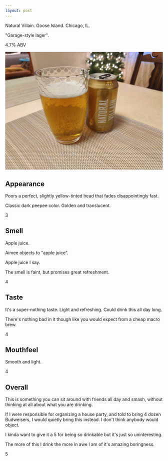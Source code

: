 ```yaml
---
layout: post
---
```

Natural Villain.
Goose Island.
Chicago, IL.

"Garage-style lager".

4.7% ABV

<img class="beer-photo" src="/beer/images/2020-11-24-goose-island-natural-villain.jpg"/>


## Appearance

Poors a perfect, slightly yellow-tinted head
that fades disappointingly fast.

Classic dark peepee color.
Golden and translucent.

3


## Smell

Apple juice.

Aimee objects to "apple juice".

Apple juice I say.

The smell is faint,
but promises great refreshment.

4


## Taste

It's a super-nothing taste.
Light and refreshing.
Could drink this all day long.

There's nothing bad in it though like you would expect from a cheap macro brew.

4


## Mouthfeel

Smooth and light.

4


## Overall

This is something you can sit around with friends all day and smash,
without thinking at all about what you are drinking.

If I were responsible for organizing a house party,
and told to bring 4 dozen Budweisers,
I would quietly bring this instead.
I don't think anybody would object.

I kinda want to give it a 5 for being so drinkable but it's just so uninteresting.

The more of this I drink the more in awe I am of it's amazing boringness.

5
